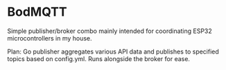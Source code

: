 # BodMQTT

Simple publisher/broker combo mainly intended for coordinating ESP32 microcontrollers in my house.

Plan: Go publisher aggregates various API data and publishes to specified topics based on config.yml. Runs alongside the broker for ease.
